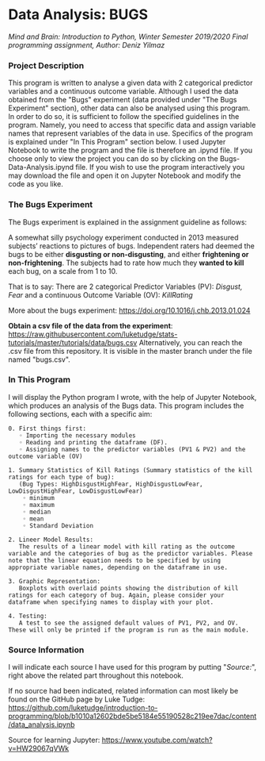 # Data Analysis: BUGS

*Mind and Brain: Introduction to Python,
Winter Semester 2019/2020 Final programming assignment,
Author: Deniz Yilmaz*


### Project Description

This program is written to analyse a given data with 2 categorical predictor variables and a continuous outcome variable. Although I used the data obtained from the "Bugs" experiment (data provided under "The Bugs Experiment" section), other data can also be analysed using this program. In order to do so, it is sufficient to follow the specified guidelines in the program. Namely, you need to access that specific data and assign variable names that represent variables of the data in use. Specifics of the program is explained under "In This Program" section below.
I used Jupyter Notebook to write the program and the file is therefore an .ipynd file. If you choose only to view the project you can do so by clicking on the Bugs-Data-Analysis.ipynd file. If you wish to use the program interactively you may download the file and open it on Jupyter Notebook and modify the code as you like.

### The Bugs Experiment

The Bugs experiment is explained in the assignment guideline as follows: 

A somewhat silly psychology experiment conducted in 2013 measured subjects’ reactions to pictures of bugs. 
Independent raters had deemed the bugs to be either **disgusting or non-disgusting**, 
and either **frightening or non-frightening**. 
The subjects had to rate how much they **wanted to kill** each bug, on a scale from 1 to 10. 

That is to say:
There are 2 categorical Predictor Variables (PV): *Disgust, Fear* and a continuous Outcome Variable (OV): *KillRating*

More about the bugs experiment: 
https://doi.org/10.1016/j.chb.2013.01.024

**Obtain a csv file of the data from the experiment**:
https://raw.githubusercontent.com/luketudge/stats-tutorials/master/tutorials/data/bugs.csv 
Alternatively, you can reach the .csv file from this repository. It is visible in the master branch under the file named "bugs.csv".

### In This Program

I will display the Python program I wrote, with the help of Jupyter Notebook, which produces an analysis of the Bugs data. 
This program includes the following sections, each with a specific aim:

    0. First things first: 
       ◦ Importing the necessary modules
       ◦ Reading and printing the dataframe (DF).
       ◦ Assigning names to the predictor variables (PV1 & PV2) and the outcome variable (OV)

    1. Summary Statistics of Kill Ratings (Summary statistics of the kill ratings for each type of bug):
       (Bug Types: HighDisgustHighFear, HighDisgustLowFear, LowDisgustHighFear, LowDisgustLowFear)
        ◦ minimum
        ◦ maximum
        ◦ median
        ◦ mean
        ◦ Standard Deviation

    2. Lineer Model Results:
       The results of a linear model with kill rating as the outcome variable and the categories of bug as the predictor variables. Please        note that the linear equation needs to be specified by using appropriate variable names, depending on the dataframe in use.

    3. Graphic Representation:
       Boxplots with overlaid points showing the distribution of kill ratings for each category of bug. Again, please consider your              dataframe when specifying names to display with your plot.
       
    4. Testing:
       A test to see the assigned default values of PV1, PV2, and OV. These will only be printed if the program is run as the main module. 

### Source Information

I will indicate each source I have used for this program by putting "*Source:*", right above the related part throughout this notebook.

If no source had been indicated, related information can most likely be found on the GitHub page by Luke Tudge:
https://github.com/luketudge/introduction-to-programming/blob/b1010a12602bde5be5184e55190528c219ee7dac/content/data_analysis.ipynb

Source for learning Jupyter: 
https://www.youtube.com/watch?v=HW29067qVWk



